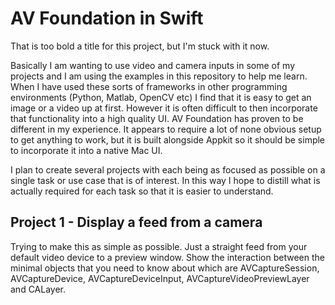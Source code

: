 # AV Foundation in Swift

That is too bold a title for this project, but I'm stuck with it now.

Basically I am wanting to use video and camera inputs in some of my projects and I am using the examples in this repository to help me learn. When I have used these sorts of frameworks in other programming environments (Python, Matlab, OpenCV etc) I find that it is easy to get an image or a video up at first. However it is often difficult to then incorporate that functionality into a high quality UI. AV Foundation has proven to be different in my experience. It appears to require a lot of none obvious setup to get anything to work, but it is built alongside Appkit so it should be simple to incorporate it into a native Mac UI.

I plan to create several projects with each being as focused as possible on a single task or use case that is of interest. In this way I hope to distill what is actually required for each task so that it is easier to understand.

## Project 1 - Display a feed from a camera
Trying to make this as simple as possible. Just a straight feed from your default video device to a preview window. Show the interaction between the minimal objects that you need to know about which are AVCaptureSession, AVCaptureDevice, AVCaptureDeviceInput, AVCaptureVideoPreviewLayer and CALayer.


